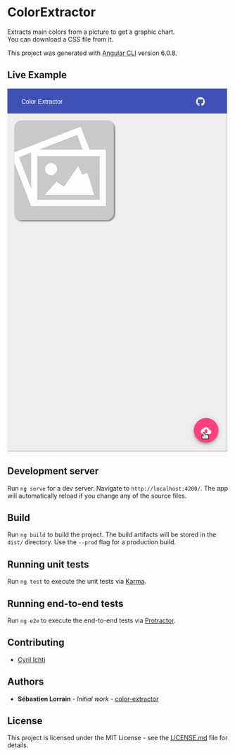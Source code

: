 # ColorExtractor

Extracts main colors from a picture to get a graphic chart.
<br> You can download a CSS file from it.

This project was generated with [Angular CLI](https://github.com/angular/angular-cli) version 6.0.8.

## Live Example

![Live Example](./resources/color-extractor.gif)

## Development server

Run `ng serve` for a dev server. Navigate to `http://localhost:4200/`. The app will automatically reload if you change any of the source files.

## Build

Run `ng build` to build the project. The build artifacts will be stored in the `dist/` directory. Use the `--prod` flag for a production build.

## Running unit tests

Run `ng test` to execute the unit tests via [Karma](https://karma-runner.github.io).

## Running end-to-end tests

Run `ng e2e` to execute the end-to-end tests via [Protractor](http://www.protractortest.org/).


## Contributing
- [Cyril Ichti](https://github.com/seeren)

## Authors

* **Sébastien Lorrain** - *Initial work* - [color-extractor](https://github.com/sldevand/color-extractor)

## License

This project is licensed under the MIT License - see the [LICENSE.md](LICENSE.md) file for details.

